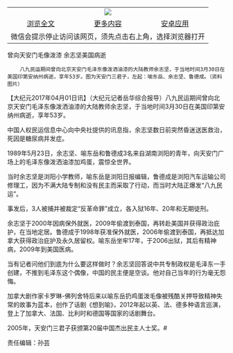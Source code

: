 

<table>
  <tr>
    <td align="center" colspan="3">
      <a href="https://github.com/ogate/ogate/blob/master/README.md"><img src="https://cloud.githubusercontent.com/assets/11880933/13434984/f430fae2-e012-11e5-814f-c2df1e82b247.jpg"/></a>
    </td>
  </tr>
  <tr>
    <td align="center">
      <a href="https://s3.ap-south-1.amazonaws.com/ogatem/oGate.htm?c815626&from=oNote">浏览全文</a>
    </td>
    <td align="center">
      <a href="https://s3.ap-south-1.amazonaws.com/ogatem/oGate.htm?from=oNote">更多内容</a>
    </td>
    <td align="center">
      <a href="https://raw.githubusercontent.com/ogate/up/master/ogate.apk">安卓应用</a>
    </td>
  </tr>
  <tr>
    <td align="center" colspan="3">
      微信会提示停止访问该网页，须先点击右上角，选择浏览器打开
    </td>
  </tr>
</table>    



曾向天安门毛像泼漆 余志坚美国病逝






        八九民运期间曾向北京天安门毛泽东像泼洒油漆的大陆教师余志坚，于当地时间3月30日在美国印第安纳州病逝，享年53岁。图为天安门三君子，左起：喻东岳、余志坚、鲁德成。（资料图片）




【大纪元2017年04月01日讯】（大纪元记者岳华综合报导）八九民运期间曾向北京天安门毛泽东像泼洒油漆的大陆教师余志坚，于当地时间3月30日在美国印第安纳州病逝，享年53岁。


中国人权民运信息中心向中央社提供的讯息指，余志坚数日前突然昏迷送医救治，死因是糖尿病并发症。


1989年5月23日，余志坚、喻东岳和鲁德成3名来自湖南浏阳的青年，向天安门广场上的毛泽东像泼洒油漆加鸡蛋，震惊全世界。


当时余志坚是浏阳小学教师，喻东岳是浏阳日报编辑，鲁德成是浏阳汽车运输公司修理工，因为不满大陆专制和没有民主而采取了行动，而当时大陆正爆发“八九民运”。


事发后，3人被捕并被裁定“反革命罪”成立，各入狱16年、20年和无期徒刑。


余志坚于2000年因病保外就医，2009年偷渡到泰国，再转赴美国并获得政治庇护，在当地定居。鲁德成于1998年获准保外就医，2006年偷渡到泰国，再抵达加拿大获得政治庇护及永久居留权。喻东岳坐牢17年，于2006出狱，其后有精神病，2009年到美国医病。


当有记者问他们到底为什么要这样做时？余志坚回答说中共专制政权是毛泽东一手创建，不推到毛泽东这个偶像，中国的民主便是空谈。他对自己当年的行为毫无怨悔。


加拿大剧作家卡罗琳-佛列舍特后来以喻东岳扔鸡蛋泼毛像被残酷关押导致精神失常的故事为蓝本，创作了话剧《想到喻》，2012年起以英、法、德多种语言巡演，登上了加拿大、法国、比利时和德国等国家的话剧舞台。


2005年，天安门三君子获颁第20届中国杰出民主人士奖。#


责任编辑：孙芸



